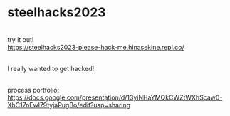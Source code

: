 # steelhacks2023

<br> try it out! <br> 
https://steelhacks2023-please-hack-me.hinasekine.repl.co/

<br> I really wanted to get hacked! 

<br>process portfolio: 
https://docs.google.com/presentation/d/13yiNHaYMQkCWZtWXhScaw0-XhC17nEwl79tyjaPugBo/edit?usp=sharing

